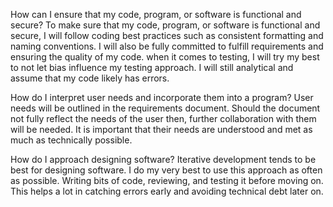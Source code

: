 How can I ensure that my code, program, or software is functional and secure?
To make sure that my code, program, or software is functional and secure, I will follow coding best practices such as consistent formatting and naming conventions. I will also be fully committed to fulfill requirements and ensuring the quality of my code. when it comes to testing, I will try my best to not let bias influence my testing approach. I will still analytical and assume that my code likely has errors.

How do I interpret user needs and incorporate them into a program?
User needs will be outlined in the requirements document. Should the document not fully reflect the needs of the user then, further collaboration with them will be needed. It is important that their needs are understood and met as much as technically possible. 

How do I approach designing software?
Iterative development tends to be best for designing software. I do my very best to use this approach as often as possible. Writing bits of code, reviewing, and testing it before moving on. This helps a lot in catching errors early and avoiding technical debt later on. 

